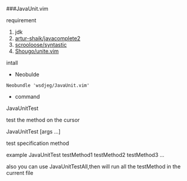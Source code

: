###JavaUnit.vim

requirement

1. jdk
2. [artur-shaik/javacomplete2](https://github.com/artur-shaik/vim-javacomplete2)
3. [scrooloose/syntastic](https://github.com/scrooloose/syntastic)
4. [Shougo/unite.vim](https://github.com/Shougo/unite.vim)

intall

- Neobulde

```vim
Neobundle 'wsdjeg/JavaUnit.vim'
```

- command

JavaUnitTest

test the method on the cursor

JavaUnitTest [args ...]

test specification method

example JavaUnitTest testMethod1 testMethod2 testMethod3 ...

also you can use JavaUnitTestAll,then will run all the testMethod in the current file

